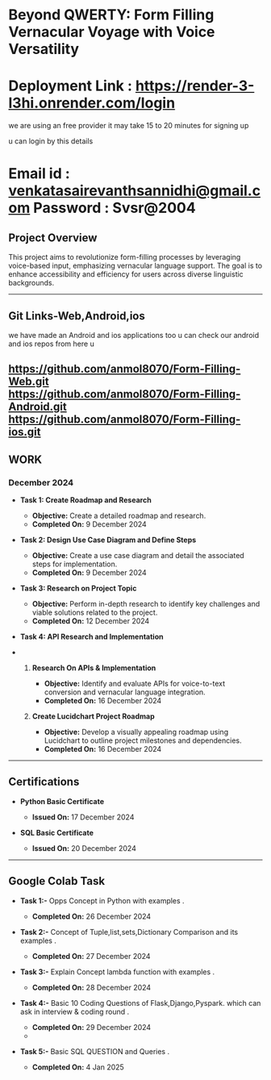 
# Beyond QWERTY: Form Filling Vernacular Voyage with Voice Versatility

# Deployment Link : https://render-3-l3hi.onrender.com/login

we are using an free provider it may take 15 to 20 minutes for signing up

u can login by this details

# Email id : venkatasairevanthsannidhi@gmail.com Password : Svsr@2004

## Project Overview
This project aims to revolutionize form-filling processes by leveraging voice-based input, emphasizing vernacular language support. The goal is to enhance accessibility and efficiency for users across diverse linguistic backgrounds.

---
## Git Links-Web,Android,ios
we have made an Android and ios applications too u can check our android and ios repos from here u

https://github.com/anmol8070/Form-Filling-Web.git<br>
https://github.com/anmol8070/Form-Filling-Android.git<br>
https://github.com/anmol8070/Form-Filling-ios.git
---

## WORK
### December 2024

- **Task 1: Create Roadmap and Research**  
  - **Objective:** Create a detailed roadmap and research.  
  - **Completed On:** 9 December 2024  

- **Task 2: Design Use Case Diagram and Define Steps**  
  - **Objective:** Create a use case diagram and detail the associated steps for implementation.  
  - **Completed On:** 9 December 2024  

- **Task 3: Research on Project Topic**  
  - **Objective:** Perform in-depth research to identify key challenges and viable solutions 
                   related to the project.  
  - **Completed On:** 12 December 2024  

- **Task 4: API Research and Implementation**
- 
  1. **Research On APIs & Implementation**  
     - **Objective:** Identify and evaluate APIs for voice-to-text conversion and vernacular 
                      language integration.  
     - **Completed On:** 16 December 2024  

  2. **Create Lucidchart Project Roadmap**  
     - **Objective:** Develop a visually appealing roadmap using Lucidchart to outline project 
                      milestones and dependencies.  
     - **Completed On:** 16 December 2024  

---

## Certifications

- **Python Basic Certificate**  
  - **Issued On:** 17 December 2024  

- **SQL Basic Certificate**  
  - **Issued On:** 20 December 2024

---

## Google Colab Task

- **Task 1:-** Opps Concept in Python with examples .
  - **Completed On:** 26 December 2024
    
- **Task 2:-** Concept of Tuple,list,sets,Dictionary Comparison and its examples .
  - **Completed On:** 27 December 2024
   
- **Task 3:-** Explain Concept lambda function with examples .
  - **Completed On:** 28 December 2024
    
- **Task 4:-** Basic 10 Coding Questions of Flask,Django,Pyspark. which can ask in interview & coding round .
  - **Completed On:** 29 December 2024
  - 
- **Task 5:-** Basic SQL QUESTION and Queries .
  - **Completed On:** 4 Jan 2025 


